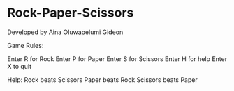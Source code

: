 # Rock-Paper-Scissors

Developed by Aina Oluwapelumi Gideon

Game Rules:

Enter R for Rock 
Enter P for Paper 
Enter S for Scissors
Enter H for help
Enter X to quit

Help:
Rock beats Scissors
Paper beats Rock
Scissors beats Paper
